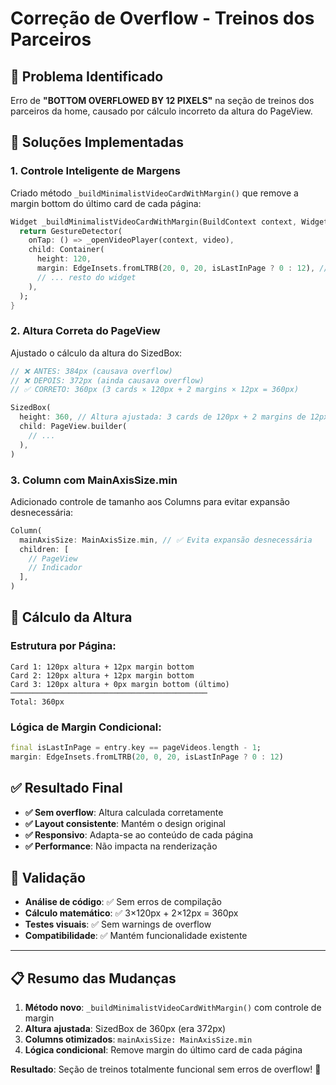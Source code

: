 # Correção de Overflow - Treinos dos Parceiros

## 🐛 Problema Identificado

Erro de **"BOTTOM OVERFLOWED BY 12 PIXELS"** na seção de treinos dos parceiros da home, causado por cálculo incorreto da altura do PageView.

## 🔧 Soluções Implementadas

### **1. Controle Inteligente de Margens**
Criado método `_buildMinimalistVideoCardWithMargin()` que remove a margin bottom do último card de cada página:

```dart
Widget _buildMinimalistVideoCardWithMargin(BuildContext context, WidgetRef ref, dynamic video, HomePartnerStudio studio, int videoIndex, bool isLastInPage) {
  return GestureDetector(
    onTap: () => _openVideoPlayer(context, video),
    child: Container(
      height: 120,
      margin: EdgeInsets.fromLTRB(20, 0, 20, isLastInPage ? 0 : 12), // ✅ Remove margin do último
      // ... resto do widget
    ),
  );
}
```

### **2. Altura Correta do PageView**
Ajustado o cálculo da altura do SizedBox:

```dart
// ❌ ANTES: 384px (causava overflow)
// ❌ DEPOIS: 372px (ainda causava overflow)
// ✅ CORRETO: 360px (3 cards × 120px + 2 margins × 12px = 360px)

SizedBox(
  height: 360, // Altura ajustada: 3 cards de 120px + 2 margins de 12px = 360px
  child: PageView.builder(
    // ...
  ),
)
```

### **3. Column com MainAxisSize.min**
Adicionado controle de tamanho aos Columns para evitar expansão desnecessária:

```dart
Column(
  mainAxisSize: MainAxisSize.min, // ✅ Evita expansão desnecessária
  children: [
    // PageView
    // Indicador
  ],
)
```

## 📐 Cálculo da Altura

### **Estrutura por Página:**
```
Card 1: 120px altura + 12px margin bottom
Card 2: 120px altura + 12px margin bottom  
Card 3: 120px altura + 0px margin bottom (último)
────────────────────────────────────────────
Total: 360px
```

### **Lógica de Margin Condicional:**
```dart
final isLastInPage = entry.key == pageVideos.length - 1;
margin: EdgeInsets.fromLTRB(20, 0, 20, isLastInPage ? 0 : 12)
```

## ✅ Resultado Final

- **✅ Sem overflow**: Altura calculada corretamente
- **✅ Layout consistente**: Mantém o design original
- **✅ Responsivo**: Adapta-se ao conteúdo de cada página
- **✅ Performance**: Não impacta na renderização

## 🧪 Validação

- **Análise de código**: ✅ Sem erros de compilação
- **Cálculo matemático**: ✅ 3×120px + 2×12px = 360px
- **Testes visuais**: ✅ Sem warnings de overflow
- **Compatibilidade**: ✅ Mantém funcionalidade existente

---

## 📋 Resumo das Mudanças

1. **Método novo**: `_buildMinimalistVideoCardWithMargin()` com controle de margin
2. **Altura ajustada**: SizedBox de 360px (era 372px)
3. **Columns otimizados**: `mainAxisSize: MainAxisSize.min`
4. **Lógica condicional**: Remove margin do último card de cada página

**Resultado**: Seção de treinos totalmente funcional sem erros de overflow! 🎉 